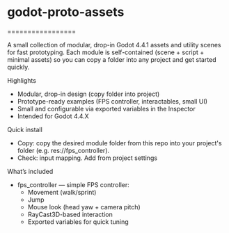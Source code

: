 # godot-proto-assets

=================

A small collection of modular, drop-in Godot 4.4.1 assets and utility scenes for fast prototyping. Each module is self-contained (scene + script + minimal assets) so you can copy a folder into any project and get started quickly.

Highlights
- Modular, drop-in design (copy folder into project)
- Prototype-ready examples (FPS controller, interactables, small UI)
- Small and configurable via exported variables in the Inspector
- Intended for Godot 4.4.X

Quick install
- Copy: copy the desired module folder from this repo into your project's folder (e.g. res://fps_controller).
- Check: input mapping. Add from project settings

What’s included
- fps_controller — simple FPS controller:
  - Movement (walk/sprint)
  - Jump
  - Mouse look (head yaw + camera pitch)
  - RayCast3D-based interaction
  - Exported variables for quick tuning
